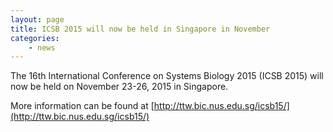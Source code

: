 ```yaml
---
layout: page
title: ICSB 2015 will now be held in Singapore in November
categories:
    - news
---
```


The 16th International Conference on Systems Biology 2015 (ICSB 2015) will now be held on November 23-26, 2015 in Singapore.

More information can be found at [http://ttw.bic.nus.edu.sg/icsb15/](http://ttw.bic.nus.edu.sg/icsb15/)